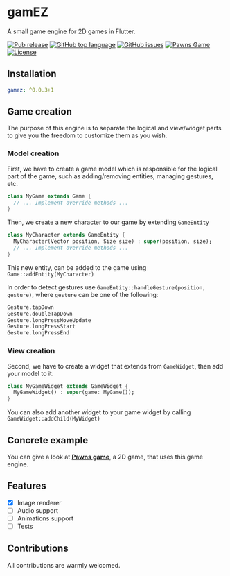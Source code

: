 # gamEZ

A small game engine for 2D games in Flutter.

[![Pub release](https://img.shields.io/badge/pub.dev-0.0.3-blue?style=flat-square)](https://pub.dev/packages/gamez) [![GitHub top language](https://img.shields.io/github/languages/top/adilayman/gamez.svg?style=flat-square)](https://github.com/adilayman/gamez) [![GitHub issues](https://img.shields.io/github/issues/adilayman/gamez?style=flat-square)](https://github.com/adilayman/gamez/issues) [![Pawns Game](https://img.shields.io/badge/Pawns%20game-Flutter-orange?style=flat-square)](https://github.com/adilayman/pawns_game) [![License](https://img.shields.io/github/license/adilayman/gamez?style=flat-square)](https://github.com/adilayman/gamez/blob/main/LICENSE)

## Installation

```yaml
gamez: ^0.0.3+1
```

## Game creation

The purpose of this engine is to separate the logical and view/widget parts to give you the freedom to customize them as you wish.

### Model creation

First, we have to create a game model which is responsible for the logical part of the game, such as adding/removing entities, managing gestures, etc.

```dart
class MyGame extends Game {
  // ... Implement override methods ...
}
```

Then, we create a new character to our game by extending `GameEntity`

```dart
class MyCharacter extends GameEntity {
  MyCharacter(Vector position, Size size) : super(position, size);
  // ... Implement override methods ...
}
```

This new entity, can be added to the game using `Game::addEntity(MyCharacter)`

In order to detect gestures use `GameEntity::handleGesture(position, gesture)`, where `gesture` can be one of the following:

```dart
Gesture.tapDown
Gesture.doubleTapDown
Gesture.longPressMoveUpdate
Gesture.longPressStart
Gesture.longPressEnd
```

### View creation

Second, we have to create a widget that extends from `GameWidget`, then add your model to it.

```dart
class MyGameWidget extends GameWidget {
  MyGameWidget() : super(game: MyGame());
}
```

You can also add another widget to your game widget by calling `GameWidget::addChild(MyWidget)`

## Concrete example

You can give a look at [**Pawns game**](https://github.com/adilayman/pawns_game), a 2D game, that uses this game engine.

## Features

* [x] Image renderer
* [ ] Audio support
* [ ] Animations support
* [ ] Tests

## Contributions

All contributions are warmly welcomed.
